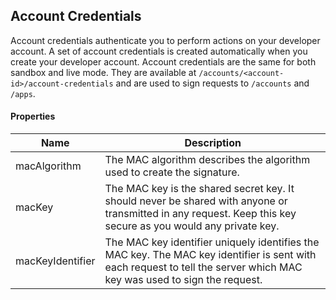 ## Account Credentials

Account credentials authenticate you to perform actions on your developer account. A set of account credentials is created automatically when you create your developer account. Account credentials are the same for both sandbox and live mode. They are available at `/accounts/<account-id>/account-credentials` and are used to sign requests to `/accounts` and `/apps`.

#### Properties

<table>
    <thead>
        <tr>
            <th>Name</th>
            <th>Description</th>
        </tr>
    </thead>
    <tbody>
        <tr>
            <td>macAlgorithm</td>
            <td>The MAC algorithm describes the algorithm used to create the signature.</td>
        </tr>
        <tr>
            <td>macKey</td>
            <td>The MAC key is the shared secret key. It should never be shared with anyone or transmitted in any request. Keep this key secure as you would any private key.</td>
        </tr>
        <tr>
            <td>macKeyIdentifier</td>
            <td>The MAC key identifier uniquely identifies the MAC key. The MAC key identifier is sent with each request to tell the server which MAC key was used to sign the request.</td>
        </td>
    </tbody>
</table>










